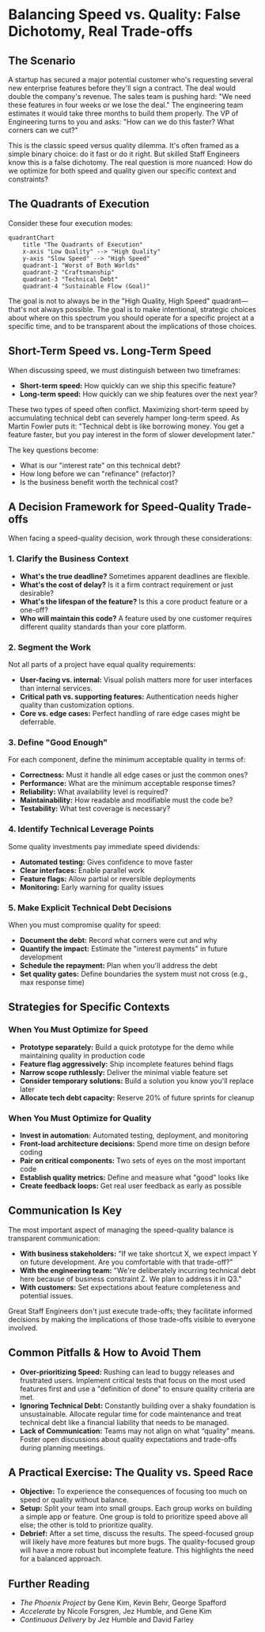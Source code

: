 # Balancing Speed vs. Quality: False Dichotomy, Real Trade-offs

## The Scenario

A startup has secured a major potential customer who's requesting several new enterprise features before they'll sign a contract. The deal would double the company's revenue. The sales team is pushing hard: "We need these features in four weeks or we lose the deal." The engineering team estimates it would take three months to build them properly. The VP of Engineering turns to you and asks: "How can we do this faster? What corners can we cut?"

This is the classic speed versus quality dilemma. It's often framed as a simple binary choice: do it fast or do it right. But skilled Staff Engineers know this is a false dichotomy. The real question is more nuanced: How do we optimize for both speed and quality given our specific context and constraints?

## The Quadrants of Execution

Consider these four execution modes:

```mermaid
quadrantChart
    title "The Quadrants of Execution"
    x-axis "Low Quality" --> "High Quality"
    y-axis "Slow Speed" --> "High Speed"
    quadrant-1 "Worst of Both Worlds"
    quadrant-2 "Craftsmanship"
    quadrant-3 "Technical Debt"
    quadrant-4 "Sustainable Flow (Goal)"
```

The goal is not to always be in the "High Quality, High Speed" quadrant—that's not always possible. The goal is to make intentional, strategic choices about where on this spectrum you should operate for a specific project at a specific time, and to be transparent about the implications of those choices.

## Short-Term Speed vs. Long-Term Speed

When discussing speed, we must distinguish between two timeframes:

* **Short-term speed:** How quickly can we ship this specific feature?
* **Long-term speed:** How quickly can we ship features over the next year?

These two types of speed often conflict. Maximizing short-term speed by accumulating technical debt can severely hamper long-term speed. As Martin Fowler puts it: "Technical debt is like borrowing money. You get a feature faster, but you pay interest in the form of slower development later."

The key questions become:
* What is our "interest rate" on this technical debt?
* How long before we can "refinance" (refactor)?
* Is the business benefit worth the technical cost?

## A Decision Framework for Speed-Quality Trade-offs

When facing a speed-quality decision, work through these considerations:

### 1. Clarify the Business Context

* **What's the true deadline?** Sometimes apparent deadlines are flexible.
* **What's the cost of delay?** Is it a firm contract requirement or just desirable?
* **What's the lifespan of the feature?** Is this a core product feature or a one-off?
* **Who will maintain this code?** A feature used by one customer requires different quality standards than your core platform.

### 2. Segment the Work

Not all parts of a project have equal quality requirements:

* **User-facing vs. internal:** Visual polish matters more for user interfaces than internal services.
* **Critical path vs. supporting features:** Authentication needs higher quality than customization options.
* **Core vs. edge cases:** Perfect handling of rare edge cases might be deferrable.

### 3. Define "Good Enough"

For each component, define the minimum acceptable quality in terms of:

* **Correctness:** Must it handle all edge cases or just the common ones?
* **Performance:** What are the minimum acceptable response times?
* **Reliability:** What availability level is required?
* **Maintainability:** How readable and modifiable must the code be?
* **Testability:** What test coverage is necessary?

### 4. Identify Technical Leverage Points

Some quality investments pay immediate speed dividends:

* **Automated testing:** Gives confidence to move faster
* **Clear interfaces:** Enable parallel work
* **Feature flags:** Allow partial or reversible deployments
* **Monitoring:** Early warning for quality issues

### 5. Make Explicit Technical Debt Decisions

When you must compromise quality for speed:

* **Document the debt:** Record what corners were cut and why
* **Quantify the impact:** Estimate the "interest payments" in future development
* **Schedule the repayment:** Plan when you'll address the debt
* **Set quality gates:** Define boundaries the system must not cross (e.g., max response time)

## Strategies for Specific Contexts

### When You Must Optimize for Speed

* **Prototype separately:** Build a quick prototype for the demo while maintaining quality in production code
* **Feature flag aggressively:** Ship incomplete features behind flags
* **Narrow scope ruthlessly:** Deliver the minimal viable feature set
* **Consider temporary solutions:** Build a solution you know you'll replace later
* **Allocate tech debt capacity:** Reserve 20% of future sprints for cleanup

### When You Must Optimize for Quality

* **Invest in automation:** Automated testing, deployment, and monitoring
* **Front-load architecture decisions:** Spend more time on design before coding
* **Pair on critical components:** Two sets of eyes on the most important code
* **Establish quality metrics:** Define and measure what "good" looks like
* **Create feedback loops:** Get real user feedback as early as possible

## Communication Is Key

The most important aspect of managing the speed-quality balance is transparent communication:

* **With business stakeholders:** "If we take shortcut X, we expect impact Y on future development. Are you comfortable with that trade-off?"
* **With the engineering team:** "We're deliberately incurring technical debt here because of business constraint Z. We plan to address it in Q3."
* **With customers:** Set expectations about feature completeness and potential issues.

Great Staff Engineers don't just execute trade-offs; they facilitate informed decisions by making the implications of those trade-offs visible to everyone involved.

## Common Pitfalls & How to Avoid Them

- **Over-prioritizing Speed:** Rushing can lead to buggy releases and frustrated users. Implement critical tests that focus on the most used features first and use a "definition of done" to ensure quality criteria are met.
- **Ignoring Technical Debt:** Constantly building over a shaky foundation is unsustainable. Allocate regular time for code maintenance and treat technical debt like a financial liability that needs to be managed.
- **Lack of Communication:** Teams may not align on what “quality” means. Foster open discussions about quality expectations and trade-offs during planning meetings.

## A Practical Exercise: The Quality vs. Speed Race

- **Objective:** To experience the consequences of focusing too much on speed or quality without balance.
- **Setup:** Split your team into small groups. Each group works on building a simple app or feature. One group is told to prioritize speed above all else; the other is told to prioritize quality.
- **Debrief:** After a set time, discuss the results. The speed-focused group will likely have more features but more bugs. The quality-focused group will have a more robust but incomplete feature. This highlights the need for a balanced approach.

## Further Reading

- *The Phoenix Project* by Gene Kim, Kevin Behr, George Spafford
- *Accelerate* by Nicole Forsgren, Jez Humble, and Gene Kim
- *Continuous Delivery* by Jez Humble and David Farley
